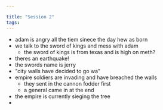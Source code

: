 ```yaml
---

title: "Session 2"
tags:
---
```

- adam is angry all the tiem sinece the day hew as born
- we talk to the sword of kings and mess with adam
	- the sword of kings is from texas and is high on meth?
- theres an earthquake!
- the swords name is jerry
- "city walls have decided to go wa"
- empire soldiers are invading and have breached the walls
	- they sent in the cannon fodder first
	- a general came in at the end
- the empire is currently sieging the tree
- 